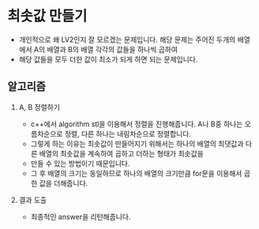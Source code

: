 # 최솟값 만들기
   - 개인적으로 왜 LV2인지 잘 모르겠는 문제입니다. 해당 문제는 주어진 두개의 배열에서 A의 배열과 B의 배열 각각의 값들을 하나씩 곱하여
   - 해당 값들을 모두 더한 값이 최소가 되게 하면 되는 문제입니다.

## 알고리즘

1. A, B 정렬하기
   - c++에서 algorithm stl을 이용해서 정렬을 진행해줍니다. A나 B중 하나는 오름차순으로 정렬, 다른 하나는 내림차순으로 정렬합니다.
   - 그렇게 하는 이유는 최솟값이 만들어지기 위해서는 하나의 배열의 최댓값과 다른 배열의 최솟값을 계속하여 곱하고 더하는 형태가 최솟값을
   - 만들 수 있는 방법이기 때문입니다.
   - 그 후 배열의 크기는 동일하므로 하나의 배열의 크기만큼 for문을 이용해서 곱한 값을 더해줍니다.


2. 결과 도출
   - 최종적인 answer을 리턴해줍니다.
